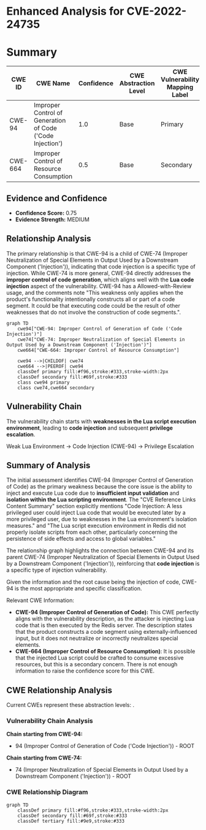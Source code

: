 # Enhanced Analysis for CVE-2022-24735

# Summary
| CWE ID | CWE Name | Confidence | CWE Abstraction Level | CWE Vulnerability Mapping Label | CWE-Vulnerability Mapping Notes |
|---|---|---|---|---|---|
| CWE-94 | Improper Control of Generation of Code ('Code Injection') | 1.0 | Base | Primary | Allowed-with-Review |
| CWE-664 | Improper Control of Resource Consumption | 0.5 | Base | Secondary | Allowed |

## Evidence and Confidence

*   **Confidence Score:** 0.75
*   **Evidence Strength:** MEDIUM

## Relationship Analysis
The primary relationship is that CWE-94 is a child of CWE-74 (Improper Neutralization of Special Elements in Output Used by a Downstream Component ('Injection')), indicating that code injection is a specific type of injection. While CWE-74 is more general, CWE-94 directly addresses the **improper control of code generation**, which aligns well with the **Lua code injection** aspect of the vulnerability. CWE-94 has a Allowed-with-Review usage, and the comments note "This weakness only applies when the product's functionality intentionally constructs all or part of a code segment. It could be that executing code could be the result of other weaknesses that do not involve the construction of code segments.".

```mermaid
graph TD
    cwe94["CWE-94: Improper Control of Generation of Code ('Code Injection')"]
    cwe74["CWE-74: Improper Neutralization of Special Elements in Output Used by a Downstream Component ('Injection')"]
    cwe664["CWE-664: Improper Control of Resource Consumption"]

    cwe94 -->|CHILDOF| cwe74
    cwe664 -->|PEEROF| cwe94
    classDef primary fill:#f96,stroke:#333,stroke-width:2px
    classDef secondary fill:#69f,stroke:#333
    class cwe94 primary
    class cwe74,cwe664 secondary
```

## Vulnerability Chain
The vulnerability chain starts with **weaknesses in the Lua script execution environment**, leading to **code injection** and subsequent **privilege escalation**.

Weak Lua Environment -> Code Injection (CWE-94) -> Privilege Escalation

## Summary of Analysis
The initial assessment identifies CWE-94 (Improper Control of Generation of Code) as the primary weakness because the core issue is the ability to inject and execute Lua code due to **insufficient input validation** and **isolation within the Lua scripting environment**. The "CVE Reference Links Content Summary" section explicitly mentions "Code Injection: A less privileged user could inject Lua code that would be executed later by a more privileged user, due to weaknesses in the Lua environment's isolation measures." and "The Lua script execution environment in Redis did not properly isolate scripts from each other, particularly concerning the persistence of side effects and access to global variables."

The relationship graph highlights the connection between CWE-94 and its parent CWE-74 (Improper Neutralization of Special Elements in Output Used by a Downstream Component ('Injection')), reinforcing that **code injection** is a specific type of injection vulnerability.

Given the information and the root cause being the injection of code, CWE-94 is the most appropriate and specific classification.

Relevant CWE Information:
*   **CWE-94 (Improper Control of Generation of Code):** This CWE perfectly aligns with the vulnerability description, as the attacker is injecting Lua code that is then executed by the Redis server. The description states that the product constructs a code segment using externally-influenced input, but it does not neutralize or incorrectly neutralizes special elements.
*   **CWE-664 (Improper Control of Resource Consumption)**: It is possible that the injected Lua script could be crafted to consume excessive resources, but this is a secondary concern. There is not enough information to raise the confidence score for this CWE.


## CWE Relationship Analysis

Current CWEs represent these abstraction levels: .


### Vulnerability Chain Analysis

**Chain starting from CWE-94:**
- 94 (Improper Control of Generation of Code ('Code Injection')) - ROOT


**Chain starting from CWE-74:**
- 74 (Improper Neutralization of Special Elements in Output Used by a Downstream Component ('Injection')) - ROOT



### CWE Relationship Diagram

```mermaid
graph TD
    classDef primary fill:#f96,stroke:#333,stroke-width:2px
    classDef secondary fill:#69f,stroke:#333
    classDef tertiary fill:#9e9,stroke:#333
```